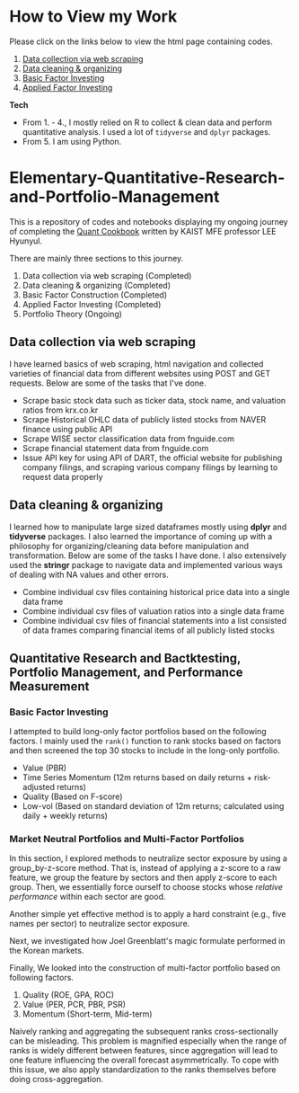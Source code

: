 # How to View my Work
Please click on the links below to view the html page containing codes.

1. [Data collection via web scraping
](https://htmlpreview.github.io/?https://github.com/JayQuant/Elementary-Quantitative-Research-and-Portfolio-Management-on-R/blob/main/Financia-Data-Scraping%2C-Collection%2C-and-Organization.html)
2. [Data cleaning & organizing](https://htmlpreview.github.io/?https://github.com/JayQuant/Elementary-Quantitative-Research-and-Portfolio-Management-on-R/blob/main/Cleaning-Data.html)
3. [Basic Factor Investing](https://htmlpreview.github.io/?https://github.com/JayQuant/Elementary-Quantitative-Research-and-Portfolio-Management-on-R/blob/main/Elementary-Factor-Investing.html)
4. [Applied Factor Investing](https://htmlpreview.github.io/?https://github.com/JayQuant/Elementary-Quantitative-Research-and-Portfolio-Management-on-R/blob/main/Applications-of-Factor-Investing.html)

**Tech**
- From 1. - 4., I mostly relied on R to collect & clean data and perform quantitative analysis. I used a lot of `tidyverse` and `dplyr` packages.
- From 5. I am using Python.

# Elementary-Quantitative-Research-and-Portfolio-Management
This is a repository of codes and notebooks displaying my ongoing journey of completing the [Quant Cookbook](https://hyunyulhenry.github.io/quant_cookbook/) written by KAIST MFE professor LEE Hyunyul.

There are mainly three sections to this journey.

1. Data collection via web scraping (Completed)
2. Data cleaning & organizing (Completed)
3. Basic Factor Construction (Completed)
4. Applied Factor Investing (Completed)
5. Portfolio Theory (Ongoing)

## Data collection via web scraping
I have learned basics of web scraping, html navigation and collected varieties of financial data from different websites using POST and GET requests. Below are some of the tasks that I've done.

- Scrape basic stock data such as ticker data, stock name, and valuation ratios from krx.co.kr 
- Scrape Historical OHLC data of publicly listed stocks from NAVER finance using public API
- Scrape WISE sector classification data from fnguide.com
- Scrape financial statement data from fnguide.com
- Issue API key for using API of DART, the official website for publishing company filings, and scraping various company filings by learning to request data properly

## Data cleaning & organizing
I learned how to manipulate large sized dataframes mostly using **dplyr** and **tidyverse** packages. I also learned the importance of coming up with a philosophy for organizing/cleaning data before manipulation and transformation. Below are some of the tasks I have done. I also extensively used the **stringr** package to navigate data and implemented various ways of dealing with NA values and other errors.

- Combine individual csv files containing historical price data into a single data frame
- Combine individual csv files of valuation ratios into a single data frame
- Combine individual csv files of financial statements into a list consisted of data frames comparing financial items of all publicly listed stocks

## Quantitative Research and Bactktesting, Portfolio Management, and Performance Measurement

### Basic Factor Investing
I attempted to build long-only factor portfolios based on the following factors. I mainly used the `rank()` function to rank stocks based on factors and then screened the top 30 stocks to include in the long-only portfolio.

- Value (PBR)
- Time Series Momentum (12m returns based on daily returns + risk-adjusted returns)
- Quality (Based on F-score)
- Low-vol (Based on standard deviation of 12m returns; calculated using daily + weekly returns)

### Market Neutral Portfolios and Multi-Factor Portfolios
In this section, I explored methods to neutralize sector exposure by using a group_by-z-score method. That is, instead of applying a z-score to a raw feature, we group the feature by sectors and then apply z-score to each group. Then, we essentially force ourself to choose stocks whose *relative performance* within each sector are good.

Another simple yet effective method is to apply a hard constraint (e.g., five names per sector) to neutralize sector exposure.

Next, we investigated how Joel Greenblatt's magic formulate performed in the Korean markets.

Finally, We looked into the construction of multi-factor portfolio based on following factors.

1. Quality (ROE, GPA, ROC)
2. Value (PER, PCR, PBR, PSR)
3. Momentum (Short-term, Mid-term)

Naively ranking and aggregating the subsequent ranks cross-sectionally can be misleading. This problem is magnified especially when the range of ranks is widely different between features, since aggregation will lead to one feature influencing the overall forecast asymmetrically. To cope with this issue, we also apply standardization to the ranks themselves before doing cross-aggregation.
